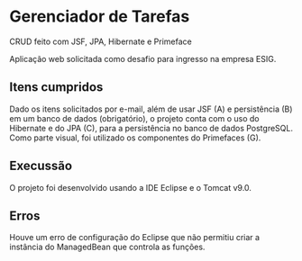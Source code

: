 # Gerenciador de Tarefas
CRUD feito com JSF, JPA, Hibernate e Primeface

Aplicação web solicitada como desafio para ingresso na empresa ESIG.

## Itens cumpridos
Dado os itens solicitados por e-mail, além de usar JSF (A) e persistência (B) em um banco de dados (obrigatório), o projeto conta com o uso
do Hibernate e do JPA (C), para a persistência no banco de dados PostgreSQL. Como parte visual, foi utilizado os componentes do Primefaces (G).

## Execussão
O projeto foi desenvolvido usando a IDE Eclipse e o Tomcat v9.0.

## Erros
Houve um erro de configuração do Eclipse que não permitiu criar a instância do ManagedBean que controla as funções.
